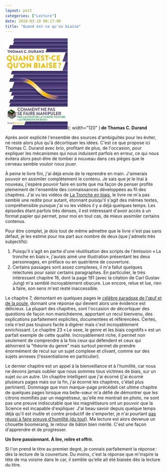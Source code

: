 ```yaml
---
layout: post
categories: ["Lecture"]
date: 2019-03-10 00:17:00
title: "Quand est-ce qu'on biaise"
---
```


![couverture](/assets/images/couv_lecture/quand_on_biaise.webp){: width="120" } **de Thomas C. Durand**

Après avoir explicité l'ensemble des sources d'ambiguïtés pour les
éviter, ne reste alors plus qu'à décortiquer les idées. C'est ce que
propose ici Thomas C. Durand avec brio, profitant de plus, de
l'occasion, pour expliquer les mécanismes qui nous induisent parfois en
erreur, ce qui nous évitera alors peut-être de tomber à nouveau dans ces
pièges que le cerveau semble vouloir nous jouer.

À peine le livre fini, j'ai déjà envie de le reprendre en main.
J'aimerais pouvoir en assimiler complètement le contenu. Je sais que je
le lirai à nouveau, j'espère pouvoir faire en sorte que ma façon de
penser profite pleinement de l'ensemble des connaissances développées au
fil des chapitres. J'ai vu les vidéos de [La Tronche en
biais](https://www.youtube.com/user/TroncheEnBiais), le
livre ne m'a pas semblé une redite pour autant, étonnant puisqu'il
s'agit des mêmes textes, compréhensible puisque j'ai vu les vidéos il y
a déjà quelques temps. Les épisodes étant parfois très denses, il est
intéressant d'avoir accès à un format papier qui permet, pour moi en
tout cas, de mieux assimiler certains contenus.

Pour être complet, je dois tout de même admettre que le livre n'est pas
sans défaut, je les estime pour ma part aux nombre de deux (que j'admets
très subjectifs):

1.  Puisqu'il s'agit en partie d'une réutilisation des scripts de
    l'émission « La tronche en biais », j'aurais aimé une illustration
    présentant les deux personnages, en préface ou en quatrième de
    couverture.
2.  Certains passages sont assez complexes, il m'a fallut quelques
    relectures pour saisir certains paragraphes. En particulier, le très
    intéressant chapitre 16, dont la page 191 (avec la citation de Carl
    Gustav Jung) m'a semblé incroyablement obscure. Lue encore, relue et
    lue, rien à faire, son sens m'est resté inaccessible.

Le chapitre 7, démontant en quelques pages le [célèbre paradoxe de l'œuf et de la poule](https://www.youtube.com/watch?v=bgDEdevcQ_0),
donnant une réponse qui devient alors une
évidence est délicieux. La plupart des chapitres, sont l'occasion de
décortiquer des questions de façon non manichéenne, apportant un recul
bienvenu, des explications parfaitement explicites, documentées et
référencées. Certes, cela n'est pas toujours facile à digérer mais c'est
incroyablement enrichissant. Le chapitre 23 « Le sexe, le genre et les
biais cognitifs » est un parfait exemple de cette qualité.
Incroyablement riche, il permet non seulement de comprendre à la fois
ceux qui défendent et ceux qui abhorrent la "théorie du genre"
mais surtout permet de prendre énormément de recul sur un sujet complexe
et clivant, comme sur des sujets annexes (l'essentialisme en
particulier).

Le dernier chapitre est un appel à la bienveillance et à l'humilité, car
nous ne devons jamais oublier que nous sommes tous victimes de biais,
sur un sujet ou un autre. Un chapitre intelligent que j'ai écorné (j'ai
écorné plusieurs pages mais sur la fin, j'ai écorné les chapitres,
c'était plus pertinent). Dommage que mon marque-page précédait cet
ultime chapitre de quelques pages lorsque ma belle-sœur m'a défié de
démontrer que les citrons momifiés par un magnétiseur, qu'elle me
montrait en photo, ne sont pas une preuve indiscutable que les
magnétiseurs ont un pouvoir que la Science est incapable d'expliquer.
J'ai beau savoir depuis quelque temps déjà qu'il est inutile et contre productif de s'emporter, je n'ai pourtant
[pas réussi à faire preuve d'humilité (du tout)](http://yeknan.free.fr/dc2/index.php?post/2019/03/03/Citrons-s%C3%A9ch%C3%A9s-et-magn%C3%A9tiseur).
Ma lecture est alors devenue un chouette boomerang, le retour de bâton bien mérité.
C'est une façon d'apprendre et de progresser.

**Un livre passionnant. À lire, relire et offrir.**

Si l'on prend le titre au premier degré, je connais parfaitement la
réponse : dès la lecture de la couverture. Du moins, c'est la réponse
que m'inspire la tête de ma voisine dans le car, il semble qu'elle ait
été biaisée dès la lecture du titre.
